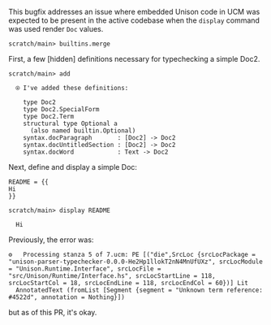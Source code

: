 This bugfix addresses an issue where embedded Unison code in UCM was expected to be present in the active codebase when the `display` command was used render `Doc` values.

``` ucm :hide
scratch/main> builtins.merge
```

First, a few \[hidden\] definitions necessary for typechecking a simple Doc2.

``` ucm
scratch/main> add

  ⍟ I've added these definitions:

    type Doc2
    type Doc2.SpecialForm
    type Doc2.Term
    structural type Optional a
      (also named builtin.Optional)
    syntax.docParagraph       : [Doc2] -> Doc2
    syntax.docUntitledSection : [Doc2] -> Doc2
    syntax.docWord            : Text -> Doc2
```

Next, define and display a simple Doc:

``` unison :hide
README = {{
Hi
}}
```

``` ucm
scratch/main> display README

  Hi
```

Previously, the error was:

``` 
⚙️   Processing stanza 5 of 7.ucm: PE [("die",SrcLoc {srcLocPackage = "unison-parser-typechecker-0.0.0-He2Hp1llokT2nN4MnUfUXz", srcLocModule = "Unison.Runtime.Interface", srcLocFile = "src/Unison/Runtime/Interface.hs", srcLocStartLine = 118, srcLocStartCol = 18, srcLocEndLine = 118, srcLocEndCol = 60})] Lit
  AnnotatedText (fromList [Segment {segment = "Unknown term reference: #4522d", annotation = Nothing}])
```

but as of this PR, it's okay.
